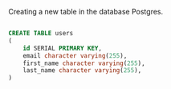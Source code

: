 <!-- Run -->

Creating a new table in the database Postgres.

```sql

CREATE TABLE users
(
    id SERIAL PRIMARY KEY,
    email character varying(255),
    first_name character varying(255),
    last_name character varying(255),
)

```